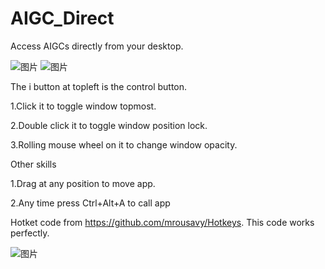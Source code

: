 # AIGC_Direct
Access AIGCs directly from your desktop.

![图片](https://user-images.githubusercontent.com/8372598/236621653-f2e9d0cd-fe22-4655-9cb8-8c79470431b3.png)         ![图片](https://user-images.githubusercontent.com/8372598/236621610-748168ba-b3d8-4d74-a9f8-d0d32b971434.png)

The i button at topleft is the control button.

1.Click it to toggle window topmost.

2.Double click it to toggle window position lock.

3.Rolling mouse wheel on it to change window opacity.

Other skills

1.Drag at any position to move app.

2.Any time press Ctrl+Alt+A to call app

Hotket code from https://github.com/mrousavy/Hotkeys. This code works perfectly.

![图片](https://user-images.githubusercontent.com/8372598/236621938-73a61d8c-a009-4eda-875d-b8d871a3056a.png)
